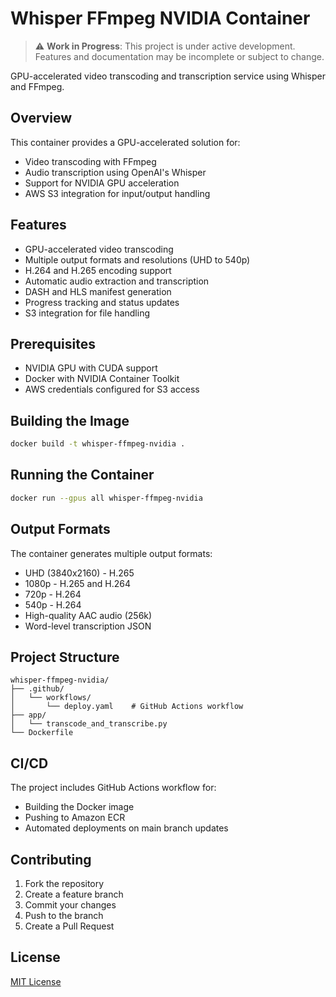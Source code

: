 # Whisper FFmpeg NVIDIA Container

> ⚠️ **Work in Progress**: This project is under active development. Features and documentation may be incomplete or subject to change.

GPU-accelerated video transcoding and transcription service using Whisper and FFmpeg.

## Overview

This container provides a GPU-accelerated solution for:
- Video transcoding with FFmpeg
- Audio transcription using OpenAI's Whisper
- Support for NVIDIA GPU acceleration
- AWS S3 integration for input/output handling

## Features

- GPU-accelerated video transcoding
- Multiple output formats and resolutions (UHD to 540p)
- H.264 and H.265 encoding support
- Automatic audio extraction and transcription
- DASH and HLS manifest generation
- Progress tracking and status updates
- S3 integration for file handling

## Prerequisites

- NVIDIA GPU with CUDA support
- Docker with NVIDIA Container Toolkit
- AWS credentials configured for S3 access

## Building the Image

```bash
docker build -t whisper-ffmpeg-nvidia .
```

## Running the Container

```bash
docker run --gpus all whisper-ffmpeg-nvidia
```

## Output Formats

The container generates multiple output formats:
- UHD (3840x2160) - H.265
- 1080p - H.265 and H.264
- 720p - H.264
- 540p - H.264
- High-quality AAC audio (256k)
- Word-level transcription JSON

## Project Structure

```
whisper-ffmpeg-nvidia/
├── .github/
│   └── workflows/
│       └── deploy.yaml    # GitHub Actions workflow
├── app/
│   └── transcode_and_transcribe.py
└── Dockerfile
```

## CI/CD

The project includes GitHub Actions workflow for:
- Building the Docker image
- Pushing to Amazon ECR
- Automated deployments on main branch updates

## Contributing

1. Fork the repository
2. Create a feature branch
3. Commit your changes
4. Push to the branch
5. Create a Pull Request

## License

[MIT License](LICENSE)

